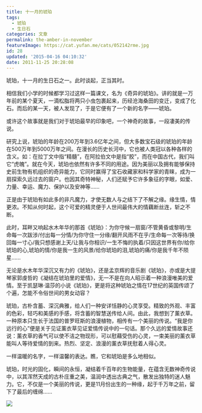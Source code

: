 ```yaml
---
title: 十一月的琥珀
tags:
  - 琥珀
  - 生日石
categories: 文章
permalink: the-amber-in-november
featureImage: https://cat.yufan.me/cats/052142rme.jpg
id: 28
updated: '2015-04-16 04:10:32'
date: 2011-11-25 20:28:08
---
```


琥珀，十一月的生日石之一。此时谈起，正当其时。

相信我们小学的时候都学习过这样一篇课文，名为《奇异的琥珀》。讲的就是<!--more-->一万年前的某个夏天，一滴松脂将两只小虫包裹起来，历经沧海桑田的变迁，变成了化石。而后的某一天，被人发现了，于是它便有了一个新的名字——琥珀。

或许这个故事就是我们对于琥珀最早的印象吧，一个神奇的故事，一段凄美的传说。

研究上说，琥珀的年龄在200万年到3.6亿年之间，但大多数宝石级的琥珀的年龄在500万年到5000万年之间。在漫长的历史长河中，它也被人类冠以各种各样的含义。如：在拉丁文中指“精髓”，在阿拉伯文中是指“胶”，而在中国古代，我们叫它“虎魄”。就在今天，琥珀也依然有许多不同的用途。因为美丽以及拥有能够保持史前生物有机组织的奇异能力，它同时赢得了宝石收藏家和科学家的青睐，成为一扇探索久远过去的窗户。也因其奇特神秘，人们还赋予它许多象征的字眼，如爱、力量、幸运、魔力、保护以及安神等……

正是由于琥珀有如此多的非凡魔力，才使无数人与之结下了不解之缘。缘生情，情更浓。不知从何时起，这个可爱的精灵便于人世间最伟大的情藕断丝连，斩之不断。

此时，耳畔又响起水木年华的那首《琥珀》：为你守候一扇窗/不管黄昏或黎明/生命每一次跋涉/付出每一分情/为你守住一分缘/翻开风雨不在乎/生命每一次等待/换回每一寸心/我只想感谢上天/让我与你相识/一生不悔的执着/只因这世界有你/给你琥珀的心,琥珀的情/你是我一生的风景/给你琥珀的泪,琥珀的痛/你是我千年不陨星……

无论是水木年华深沉又有力的《琥珀》，还是孟京辉的音乐剧《琥珀》，亦或是大提琴家郭虔哲的《凝结在琥珀里的爱情》，无一不是在向人昭示着一种浪漫唯美的爱情。至于凯瑟琳·温莎的小说《琥珀》，更是将这种琥珀之情在17世纪的英国传颂了个遍，怎能不令俗世间的男女动容？

琥珀，古朴含蓄、深沉典雅，给人们一种安详恬静的心灵享受。精致的外观、丰富的色彩，轻巧和美感的手感，将含蓄的智慧送传给人间。由此，我想到了薰衣草。一种原本只生长于法国的普罗旺斯的浪漫植物，相传有一个美丽的传说。“我是你远行的心”便是关于见证薰衣草见证爱情传说中的一句话。那个久远的爱情故事还说：薰衣草的香气可以使不洁之物现形，可以慰藉受伤的心灵，一束美丽的薰衣草能叫人等待爱情的到来。热烈、坚定、浪漫的薰衣草抚慰着人得心灵。

一样温暖的名字，一样温馨的表达。瞧，它和琥珀是多么地相似。

琥珀，时光的固化，瞬间的永恒，凝结着千百年的生物能量，在蕴含无数神奇传说中，以其浑然天成的古朴庄重之美，温润中透出古典之气，散发出独特的迷人魅力。它，不仅是一个美丽的传说，更是11月份出生的一种缘，起于千万年之前，留下了最后的缠绵……

![](https://cat.yufan.me/cats/052142LSs.jpg)
